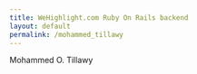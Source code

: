```yaml
---
title: WeHighlight.com Ruby On Rails backend
layout: default
permalink: /mohammed_tillawy
---
```


Mohammed O. Tillawy
